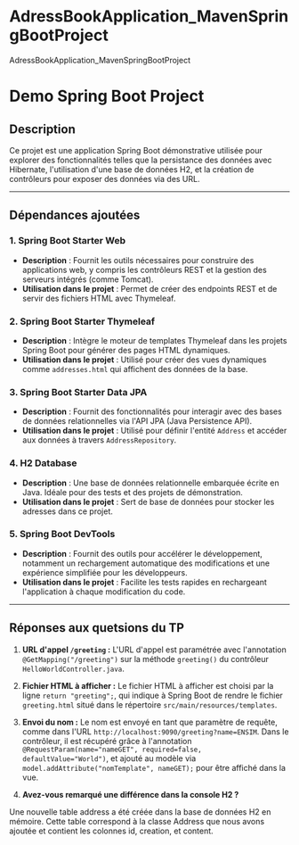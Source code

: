 # AdressBookApplication_MavenSpringBootProject
AdressBookApplication_MavenSpringBootProject
# Demo Spring Boot Project

## Description
Ce projet est une application Spring Boot démonstrative utilisée pour explorer des fonctionnalités telles que la persistance des données avec Hibernate, l'utilisation d'une base de données H2, et la création de contrôleurs pour exposer des données via des URL.

---

## Dépendances ajoutées

### 1. **Spring Boot Starter Web**
- **Description** : Fournit les outils nécessaires pour construire des applications web, y compris les contrôleurs REST et la gestion des serveurs intégrés (comme Tomcat).
- **Utilisation dans le projet** : Permet de créer des endpoints REST et de servir des fichiers HTML avec Thymeleaf.

### 2. **Spring Boot Starter Thymeleaf**
- **Description** : Intègre le moteur de templates Thymeleaf dans les projets Spring Boot pour générer des pages HTML dynamiques.
- **Utilisation dans le projet** : Utilisé pour créer des vues dynamiques comme `addresses.html` qui affichent des données de la base.

### 3. **Spring Boot Starter Data JPA**
- **Description** : Fournit des fonctionnalités pour interagir avec des bases de données relationnelles via l'API JPA (Java Persistence API).
- **Utilisation dans le projet** : Utilisé pour définir l'entité `Address` et accéder aux données à travers `AddressRepository`.

### 4. **H2 Database**
- **Description** : Une base de données relationnelle embarquée écrite en Java. Idéale pour des tests et des projets de démonstration.
- **Utilisation dans le projet** : Sert de base de données pour stocker les adresses dans ce projet.

### 5. **Spring Boot DevTools**
- **Description** : Fournit des outils pour accélérer le développement, notamment un rechargement automatique des modifications et une expérience simplifiée pour les développeurs.
- **Utilisation dans le projet** : Facilite les tests rapides en rechargeant l'application à chaque modification du code.

---

## Réponses aux quetsions du TP 

1. **URL d'appel `/greeting` :**
   L'URL d'appel est paramétrée avec l'annotation `@GetMapping("/greeting")` sur la méthode `greeting()` du contrôleur `HelloWorldController.java`.

2. **Fichier HTML à afficher :**
   Le fichier HTML à afficher est choisi par la ligne `return "greeting";`, qui indique à Spring Boot de rendre le fichier `greeting.html` situé dans le répertoire `src/main/resources/templates`.

3. **Envoi du nom :**
   Le nom est envoyé en tant que paramètre de requête, comme dans l'URL `http://localhost:9090/greeting?name=ENSIM`. Dans le contrôleur, il est récupéré grâce à l'annotation `@RequestParam(name="nameGET", required=false, defaultValue="World")`, et ajouté au modèle via `model.addAttribute("nomTemplate", nameGET);` pour être affiché dans la vue.


4. **Avez-vous remarqué une différence dans la console H2 ?**

Une nouvelle table address a été créée dans la base de données H2 en mémoire. Cette table correspond à la classe Address que nous avons ajoutée et contient les colonnes id, creation, et content.
